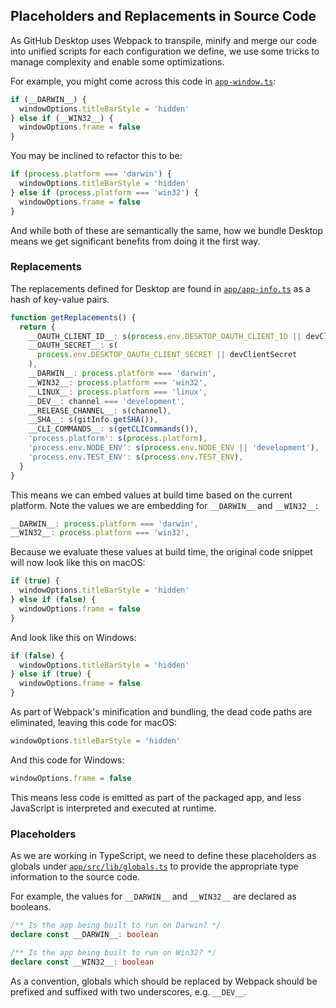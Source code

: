 ## Placeholders and Replacements in Source Code

As GitHub Desktop uses Webpack to transpile, minify and merge our code
into unified scripts for each configuration we define, we use some tricks
to manage complexity and enable some optimizations.

For example, you might come across this code in [`app-window.ts`](https://github.com/desktop/desktop/blob/development/app/src/main-process/app-window.ts):

```ts
if (__DARWIN__) {
  windowOptions.titleBarStyle = 'hidden'
} else if (__WIN32__) {
  windowOptions.frame = false
}
```

You may be inclined to refactor this to be:

```ts
if (process.platform === 'darwin') {
  windowOptions.titleBarStyle = 'hidden'
} else if (process.platform === 'win32') {
  windowOptions.frame = false
}
```

And while both of these are semantically the same, how we bundle Desktop means
we get significant benefits from doing it the first way.

### Replacements

The replacements defined for Desktop are found in [`app/app-info.ts`](https://github.com/desktop/desktop/blob/development/app/app-info.ts)
as a hash of key-value pairs.

```ts
function getReplacements() {
  return {
    __OAUTH_CLIENT_ID__: s(process.env.DESKTOP_OAUTH_CLIENT_ID || devClientId),
    __OAUTH_SECRET__: s(
      process.env.DESKTOP_OAUTH_CLIENT_SECRET || devClientSecret
    ),
    __DARWIN__: process.platform === 'darwin',
    __WIN32__: process.platform === 'win32',
    __LINUX__: process.platform === 'linux',
    __DEV__: channel === 'development',
    __RELEASE_CHANNEL__: s(channel),
    __SHA__: s(gitInfo.getSHA()),
    __CLI_COMMANDS__: s(getCLICommands()),
    'process.platform': s(process.platform),
    'process.env.NODE_ENV': s(process.env.NODE_ENV || 'development'),
    'process.env.TEST_ENV': s(process.env.TEST_ENV),
  }
}
```

This means we can embed values at build time based on the current platform.
Note the values we are embedding for `__DARWIN__` and `__WIN32__`:

```ts
__DARWIN__: process.platform === 'darwin',
__WIN32__: process.platform === 'win32',
```

Because we evaluate these values at build time, the original code snippet will
now look like this on macOS:

```js
if (true) {
  windowOptions.titleBarStyle = 'hidden'
} else if (false) {
  windowOptions.frame = false
}
```

And look like this on Windows:

```js
if (false) {
  windowOptions.titleBarStyle = 'hidden'
} else if (true) {
  windowOptions.frame = false
}
```

As part of Webpack's minification and bundling, the dead code paths are
eliminated, leaving this code for macOS:

```js
windowOptions.titleBarStyle = 'hidden'
```

And this code for Windows:

```js
windowOptions.frame = false
```

This means less code is emitted as part of the packaged app, and less
JavaScript is interpreted and executed at runtime.

### Placeholders

As we are working in TypeScript, we need to define these placeholders as
globals under [`app/src/lib/globals.ts`](https://github.com/desktop/desktop/blob/development/app/src/lib/globals.d.ts)
to provide the appropriate type information to the source code.

For example, the values for `__DARWIN__` and `__WIN32__` are declared as
booleans.

```ts
/** Is the app being built to run on Darwin? */
declare const __DARWIN__: boolean

/** Is the app being built to run on Win32? */
declare const __WIN32__: boolean
```

As a convention, globals which should be replaced by Webpack should be prefixed
and suffixed with two underscores, e.g. `__DEV__`.
